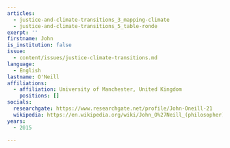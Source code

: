 ```yaml
---
articles:
  - justice-and-climate-transitions_3_mapping-climate
  - justice-and-climate-transitions_5_table-ronde
exerpt: ''
firstname: John
is_institution: false
issue:
  - content/issues/justice-climate-transitions.md
language:
  - English
lastname: O'Neill
affiliations:
  - affiliation: University of Manchester, United Kingdom
    positions: []
socials:
  researchgate: https://www.researchgate.net/profile/John-Oneill-21
  wikipedia: https://en.wikipedia.org/wiki/John_O%27Neill_(philosopher)
years:
  - 2015

---
```


